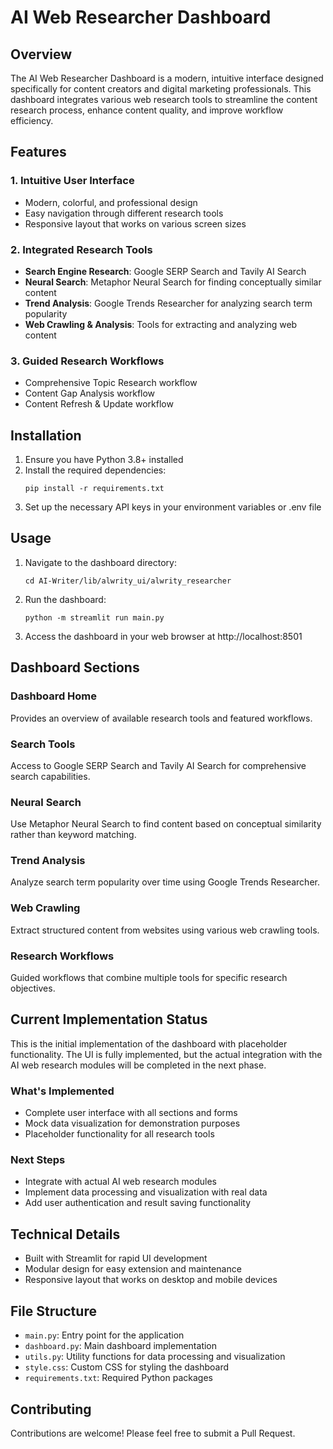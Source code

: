 # AI Web Researcher Dashboard

## Overview

The AI Web Researcher Dashboard is a modern, intuitive interface designed specifically for content creators and digital marketing professionals. This dashboard integrates various web research tools to streamline the content research process, enhance content quality, and improve workflow efficiency.

## Features

### 1. Intuitive User Interface
- Modern, colorful, and professional design
- Easy navigation through different research tools
- Responsive layout that works on various screen sizes

### 2. Integrated Research Tools
- **Search Engine Research**: Google SERP Search and Tavily AI Search
- **Neural Search**: Metaphor Neural Search for finding conceptually similar content
- **Trend Analysis**: Google Trends Researcher for analyzing search term popularity
- **Web Crawling & Analysis**: Tools for extracting and analyzing web content

### 3. Guided Research Workflows
- Comprehensive Topic Research workflow
- Content Gap Analysis workflow
- Content Refresh & Update workflow

## Installation

1. Ensure you have Python 3.8+ installed
2. Install the required dependencies:
   ```
   pip install -r requirements.txt
   ```
3. Set up the necessary API keys in your environment variables or .env file

## Usage

1. Navigate to the dashboard directory:
   ```
   cd AI-Writer/lib/alwrity_ui/alwrity_researcher
   ```

2. Run the dashboard:
   ```
   python -m streamlit run main.py
   ```

3. Access the dashboard in your web browser at http://localhost:8501

## Dashboard Sections

### Dashboard Home
Provides an overview of available research tools and featured workflows.

### Search Tools
Access to Google SERP Search and Tavily AI Search for comprehensive search capabilities.

### Neural Search
Use Metaphor Neural Search to find content based on conceptual similarity rather than keyword matching.

### Trend Analysis
Analyze search term popularity over time using Google Trends Researcher.

### Web Crawling
Extract structured content from websites using various web crawling tools.

### Research Workflows
Guided workflows that combine multiple tools for specific research objectives.

## Current Implementation Status

This is the initial implementation of the dashboard with placeholder functionality. The UI is fully implemented, but the actual integration with the AI web research modules will be completed in the next phase.

### What's Implemented
- Complete user interface with all sections and forms
- Mock data visualization for demonstration purposes
- Placeholder functionality for all research tools

### Next Steps
- Integrate with actual AI web research modules
- Implement data processing and visualization with real data
- Add user authentication and result saving functionality

## Technical Details

- Built with Streamlit for rapid UI development
- Modular design for easy extension and maintenance
- Responsive layout that works on desktop and mobile devices

## File Structure

- `main.py`: Entry point for the application
- `dashboard.py`: Main dashboard implementation
- `utils.py`: Utility functions for data processing and visualization
- `style.css`: Custom CSS for styling the dashboard
- `requirements.txt`: Required Python packages

## Contributing

Contributions are welcome! Please feel free to submit a Pull Request.